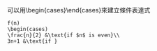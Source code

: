 可以用\\begin{cases}\\end{cases}來建立條件表達式
```
f(n)
\begin(cases)
\frac{n}{2} &\text{if $n$ is even}\\
3n+1 &\text{if }
```